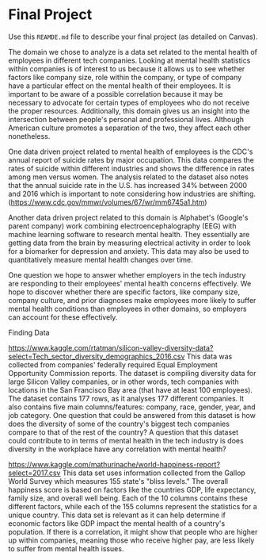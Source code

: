# Final Project
Use this `REAMDE.md` file to describe your final project (as detailed on Canvas).

The domain we chose to analyze is a data set related to the mental health of employees in different tech companies. Looking at mental health statistics within companies is of interest to us because it allows us to see whether factors like company size, role within the company, or type of company have a particular effect on the mental health of their employees. It is important to be aware of a possible correlation because it may be necessary to advocate for certain types of employees who do not receive the proper resources. Additionally, this domain gives us an insight into the intersection between people's personal and professional lives. Although American culture promotes a separation of the two, they affect each other nonetheless. 

One data driven project related to mental health of employees is the CDC's annual report of suicide rates by major occupation. This data compares the rates of suicide within different industries and shows the difference in rates among men versus women. The analysis related to the dataset also notes that the annual suicide rate in the U.S. has increased 34% between 2000 and 2016 which is important to note considering how industries are shifting. (https://www.cdc.gov/mmwr/volumes/67/wr/mm6745a1.htm)

Another data driven project related to this domain is Alphabet's (Google's parent company) work combining electroencephalography (EEG) with machine learning software to research mental health. They essentially are getting data from the brain by measuring electrical activity in order to look for a biomarker for depression and anxiety. This data may also be used to quantitatively measure mental health changes over time.

One question we hope to answer whether employers in the tech industry are responding to their employees' mental health concerns effectively. We hope to discover whether there are specific factors, like company size, company culture, and prior diagnoses make employees more likely to suffer mental health conditions than employees in other domains, so employers can account for these effectively.

Finding Data

https://www.kaggle.com/rtatman/silicon-valley-diversity-data?select=Tech_sector_diversity_demographics_2016.csv
This data was collected from companies' federally required Equal Employment Opportunity Commission reports. The dataset is compiling diversity data for large Silicon Valley companies, or in other words, tech companies with locations in the San Francisco Bay area (that have at least 100 employees). The dataset contains 177 rows, as it analyses 177 different companies. It also contains five main columns/features: company, race, gender, year, and job category. One question that could be answered from this dataset is how does the diversity of some of the country's biggest tech companies compare to that of the rest of the country? A question that this dataset could contribute to in terms of mental health in the tech industry is does diversity in the workplace have any correlation with mental health? 


https://www.kaggle.com/mathurinache/world-happiness-report?select=2017.csv
This data set uses information collected from the Gallop World Survey which measures 155 state's "bliss levels."  The overall happiness score is based on factors like the countries GDP, life expectancy, family size, and overall well being. Each of the 10 columns contains these different factors, while each of the 155 columns represent the statistics for a unique country. This data set is relevant as it can help determine if economic factors like GDP impact the mental health of a country's population. If there is a correlation, it might show that people who are higher up within companies, meaning those who receive higher pay, are less likely to suffer from mental health issues.
